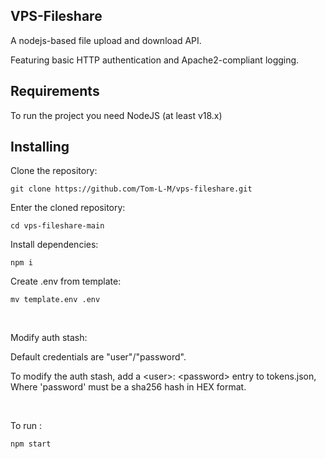 ## VPS-Fileshare

A nodejs-based file upload and download API. 

Featuring basic HTTP authentication and Apache2-compliant logging.


## Requirements

To run the project you need NodeJS (at least v18.x)


## Installing

Clone the repository:

`git clone https://github.com/Tom-L-M/vps-fileshare.git`

Enter the cloned repository:

`cd vps-fileshare-main`

Install dependencies:

`npm i`

Create .env from template:

`mv template.env .env`


<br/>

Modify auth stash:

Default credentials are "user"/"password".

To modify the auth stash, add a \<user>: \<password> entry to tokens.json,
Where 'password' must be a sha256 hash in HEX format.


<br/>


To run :

`npm start`
